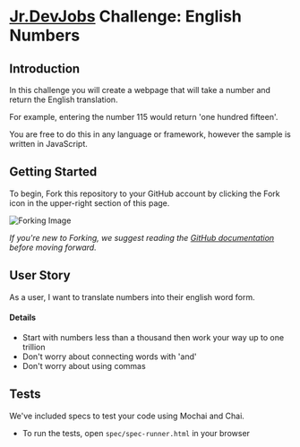 # <a href='http://www.jrdevjobs.com' target='_blank'>Jr.DevJobs</a> Challenge: English Numbers

## Introduction
In this challenge you will create a webpage that will take a number and return the English translation.

For example, entering the number 115 would return 'one hundred fifteen'.

You are free to do this in any language or framework, however the sample is written in JavaScript.

## Getting Started
To begin, Fork this repository to your GitHub account by clicking the Fork icon in the upper-right section of this page.

![Forking Image](https://s3-us-west-2.amazonaws.com/jrdevsimages/repos/fork_button.jpg)

*If you're new to Forking, we suggest reading the <a href='https://help.github.com/articles/fork-a-repo' target='_blank'>GitHub documentation</a> before moving forward.*

## <a name='userstory'></a>User Story
As a user, I want to translate numbers into their english word form.

#### Details

* Start with numbers less than a thousand then work your way up to one trillion
* Don't worry about connecting words with 'and'
* Don't worry about using commas

## Tests
We've included specs to test your code using Mochai and Chai.

* To run the tests, open `spec/spec-runner.html` in your browser

